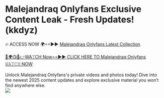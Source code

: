 # Malejandraq Onlyfans Exclusive Content Leak - Fresh Updates! (kkdyz)

🔥 ACCESS NOW 🌍==►► <a href="https://tinyurl.com/kvy9nzfs" rel="nofollow">Malejandraq Onlyfans Latest Collection</a>
<br><br>
[🔴🌍📺📱👉WA𝚃CH Now==►► CLICK HERE TO Malejandraq Onlyfans 𝚆𝙰𝚃𝙲𝙷 NOW](https://tinyurl.com/kvy9nzfs)
<br><br>
Unlock Malejandraq Onlyfans's private videos and photos today! Dive into the newest 2025 content updates and explore exclusive material you won’t find anywhere else.
<br>
<a href="https://tinyurl.com/kvy9nzfs" rel="nofollow" data-target="animated-image.originalLink"><img src="https://camo.githubusercontent.com/8a4f000d20f83aca3bf7ec5f350d767afa0574a8a352519fd8cfa583a6f93a33/68747470733a2f2f692e696d6775722e636f6d2f644a486b345a712e676966" data-canonical-src="https://i.imgur.com/dJHk4Zq.gif" style="max-width: 100%; display: inline-block;" data-target="animated-image.originalImage"></a>
<br>
